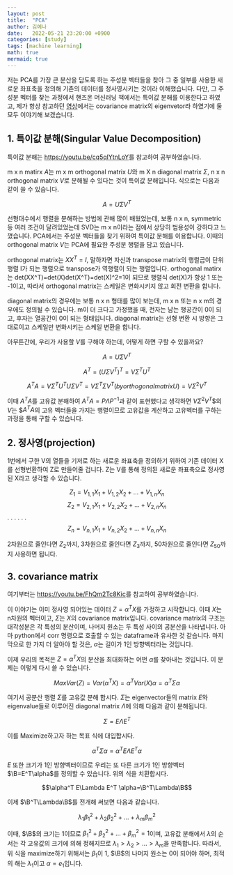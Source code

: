 ```yaml
---
layout: post
title:  "PCA"
author: 김예나
date:   2022-05-21 23:20:00 +0900
categories: [study]
tags: [machine learning]
math: true
mermaid: true
---
```



저는 PCA를 가장 큰 분산을 담도록 하는 주성분 벡터들을 찾아 그 중 일부를 사용한 새로운 좌표축을 정의해 기존의 데이터를 정사영시키는 것이라 이해했습니다. 다만, 그 주성분 벡터를 찾는 과정에서 핸즈온 머신러닝 책에서는 특이값 분해를 이용한다고 하였고, 제가 항상 참고하던 [영상]에서는 covariance matrix의 eigenvetor라 하였기에 둘 모두 이야기해 보겠습니다.


## 1\. 특이값 분해(Singular Value Decomposition)


특이값 분해는 <https://youtu.be/cq5qlYtnLoY>를 참고하여 공부하였습니다.


m x n matirx $A$는 m x m orthogonal matrix $U$와 m X n diagonal matrix $\Sigma$, n x n orthogonal matrix $V$로 분해될 수 있다는 것이 특이값 분해입니다. 식으로는 다음과 같이 쓸 수 있습니다.


$$A = U\Sigma V^T$$


선형대수에서 행렬을 분해하는 방법에 관해 많이 배웠었는데, 보통 n x n, symmetric 등 여러 조건이 달려있었는데 SVD는 m x n이라는 점에서 상당히 범용성이 강하다고 느꼈습니다. PCA에서는 주성분 벡터들을 찾기 위하여 특이값 분해를 이용합니다. 이때의 orthogonal matrix $V$는 PCA에 필요한 주성분 행렬을 담고 있습니다.


orthogonal matrix는 $XX^T=I$, 말하자면 자신과 transpose matrix의 행렬곱이 단위행렬 I가 되는 행렬으로 transpose가 역행렬이 되는 행렬입니다. orthogonal matirx는 det(XX^T)=det(X)det(X^T)=det(X)^2=1이 되므로 행렬식 det(X)가 항상 1 또는 -1이고, 따라서 orthogonal matrix는 스케일은 변화시키지 않고 회전 변환을 합니다.


diagonal matrix의 경우에는 보통 n x n 형태를 많이 보는데, m x n 또는 n x m의 경우에도 정의될 수 있습니다. m이 더 크다고 가정했을 때, 전자는 남는 행공간이 0이 되고, 후자는 열공간이 0이 되는 형태입니다. diagonal matrix는 선형 변환 시 방향은 그대로이고 스케일만 변화시키는 스케일 변환을 합니다.


아무튼간에, 우리가 사용할 $V$를 구해야 하는데, 어떻게 하면 구할 수 있을까요?


$$A=U\Sigma V^T$$


$$A^T=(U\Sigma V^T)^T=V\Sigma^TU^T$$


$$A^TA=V\Sigma^T U^T U\Sigma V^T=V\Sigma^T \Sigma V^T(by orthogonal matrix U)=V\Sigma^2 V^T$$


이때 $A^TA$를 고유값 분해하여 $A^TA=P\Lambda P^{-1}$과 같이 표현했다고 생각하면 $V\Sigma^2 V^T$$의 $V$는 $$A^TA$의 고유 벡터들을 가지는 행렬이므로 고유값을 계산하고 고유벡터를 구하는 과정을 통해 구할 수 있습니다.


## 2\. 정사영(projection)


1번에서 구한 V의 열들을 기저로 하는 새로운 좌표축을 정의하기 위하여 기존 데이터 X를 선형번환하여 Z로 만들어줄 겁니다. Z는 V를 통해 정의된 새로운 좌표축으로 정사영된 X라고 생각할 수 있습니다.


$$Z_1 = V_{1, 1}X_1 + V_{1, 2}X_2 + ... + V_{1, n}X_n$$
$$Z_2 = V_{2, 1}X_1 + V_{2, 2}X_2 + ... + V_{2, n}X_n$$
.                                .
.                                .
.                                .
$$Z_n = V_{n, 1}X_1 + V_{n, 2}X_2 + ... + V_{n, n}X_n$$


2차원으로 줄인다면 $Z_2$까지, 3차원으로 줄인다면 $Z_3$까지, 50차원으로 줄인다면 $Z_50$까지 사용하면 됩니다.


## 3\. covariance matrix


여기부터는 <https://youtu.be/FhQm2Tc8Kic>를 참고하여 공부하였습니다.


이 이야기는 이미 정사영 되어있는 데이터 $Z=\alpha^T X$를 가정하고 시작합니다. 이때 $X$는 n차원의 벡터이고, $\Sigma$는 $X$의 covariance matrix입니다. covariance matrix의 구조는 대각성분은 각 특성의 분산이며, 나머지 원소는 두 특성 사이의 공분산을 나타냅니다. 아마 python에서 corr 명령으로 호출할 수 있는 dataframe과 유사한 것 같습니다. 마지막으로 한 가지 더 알아야 할 것은, $\alpha$는 길이가 1인 방향벡터라는 것입니다.


이제 우리의 목적은 $Z=\alpha^T X$의 분산을 최대화하는 어떤 $\alpha$를 찾아내는 것입니다. 이 문제는 이렇게 다시 쓸 수 있습니다.


$$Max Var(Z)=Var(\alpha^T X)=\alpha^T Var(X) \alpha=\alpha^T \Sigma \alpha$$


여기서 공분산 행렬 $\Sigma$를 고유값 분해 합시다. $\Sigma$는 eigenvector들의 matrix $E$와 eigenvalue들로 이루어진 diagonal matrix $\Lambda$에 의해 다음과 같이 분해됩니다.


$$\Sigma=E\Lambda E^T$$


이를 Maximize하고자 하는 목표 식에 대입합시다.


$$\alpha^T \Sigma \alpha=\alpha^T E\Lambda E^T \alpha$$


$E$ 또한 크기가 1인 방향벡터이므로 우리는 또 다른 크기가 1인 방향벡터 $\B=E^T\alpha$를 정의할 수 있습니다. 위의 식을 치환합시다.


$$\alpha^T E\Lambda E^T \alpha=\B^T\Lambda\B$$


이제 $\B^T\Lambda\B$를 전개해 써보면 다음과 같습니다.


$$\lambda_1\beta_1^2+\lambda_2\beta_2^2+...+\lambda_m\beta_m^2$$


이때, $\B$의 크기는 1이므로 $\beta_1^2+\beta_2^2+...+\beta_m^2=1$이며, 고유값 분해에서 $\lambda$의 순서는 각 고유값의 크기에 의해 정해지므로 $\lambda_1>\lambda_2>...>\lambda_m$을 만족합니다. 따라서, 위 식을 maximize하기 위해서는 $\beta_1$이 1, $\B$의 나머지 원소는 0이 되어야 하며, 최적의 해는 $\lambda_1$이고 $\alpha=e_1$입니다.


[영상]:https://youtu.be/FhQm2Tc8Kic